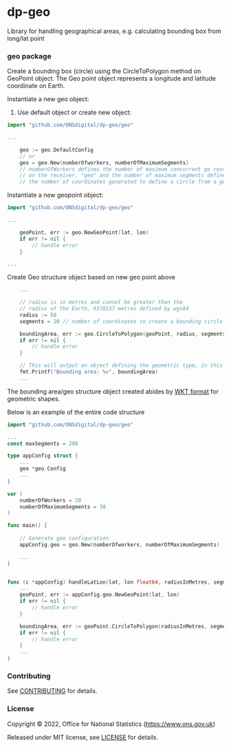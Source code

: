 # dp-geo

Library for handling geographical areas, e.g. calculating bounding box from long/lat point

### geo package

Create a bounding box (circle) using the CircleToPolygon method on GeoPoint object. The Geo point object represents a longitude and latitude coordinate on Earth.

Instantiate a new geo object:

1. Use default object or create new object:

```Go
import "github.com/ONSdigital/dp-geo/geo"

...

    geo := geo.DefaultConfig
    // or
    geo = geo.New(numberOfworkers, numberOfMaximumSegments)
    // numberOfWorkers defines the number of maximum concurrent go routines used by methods 
    // on the receiver, "geo" and the number of maximum segments defines the upper boundary for
    // the number of coordinates generated to define a circle from a geopoint
```


Instantiate a new geopoint object:

```Go
import "github.com/ONSdigital/dp-geo/geo"

...

    geoPoint, err := geo.NewGeoPoint(lat, lon)
    if err != nil {
        // handle error
    }

...
```

Create Geo structure object based on new geo point above

```Go
    ...

    // radius is in metres and cannot be greater than the 
    // radius of the Earth, 6378137 metres defined by wgs84
    radius := 50
    segments = 20 // number of coordinates to create a bounding circle

    boundingArea, err := geo.CircleToPolygon(geoPoint, radius, segments)
    if err != nil {
        // handle error
    }

    // This will output an object defining the geometric type, in this case a polygon and an array of longitude and latitude coordinates with the first and last items of the array to be equal to close the bounding area.
    fmt.Printf("Bounding area: %v", boundingArea)
    ...
```

The bounding area/geo structure object created abides by [WKT format](https://en.wikipedia.org/wiki/Well-known_text_representation_of_geometry) for geometric shapes.

Below is an example of the entire code structure

```Go
import "github.com/ONSdigital/dp-geo/geo"

...
const maxSegments = 200

type appConfig struct {
    ...
    geo *geo.Config
    ...
}

var (
    numberOfWorkers = 20
    numberOfMaximumSegments = 30
)

func main() {
    
    // Generate geo configuration
    appConfig.geo = geo.New(numberOfworkers, numberOfMaximumSegments)

    ...
}


func (c *appConfig) handleLatLon(lat, lon float64, radiusInMetres, segments int) error {
    ...
    geoPoint, err := appConfig.geo.NewGeoPoint(lat, lon)
    if err != nil {
        // handle error
    }

    boundingArea, err := geoPoint.CircleToPolygon(radiusInMetres, segments)
    if err != nil {
        // handle error
    }
    ...
}
```

### Contributing

See [CONTRIBUTING](CONTRIBUTING.md) for details.

### License

Copyright © 2022, Office for National Statistics (https://www.ons.gov.uk)

Released under MIT license, see [LICENSE](LICENSE.md) for details.

